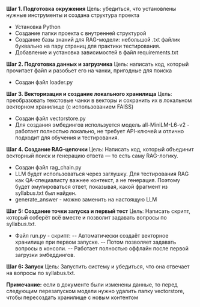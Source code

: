 **Шаг 1. Подготовка окружения**
Цель: убедиться, что установлены нужные инструменты и создана структура проекта

- Установка Python
- Создание папки проекта с внутренней структурой
- Создание базы знаний для RAG-модели: небольшой .txt файлик буквально на пару страниц для практики тестирования.
- Добавление и установка зависимостей в файл requirements.txt

**Шаг 2. Подготовка данных и загрузчика**
Цель: написать код, который прочитает файл и разобьет его на чанки, пригодные для поиска

- Создан файл loader.py

**Шаг 3. Векторизация и создание локального хранилища**
Цель: преобразовать текстовые чанки в векторы и сохранить их в локальном векторном хранилище (с использованием FAISS)

- Создан файл vectorstore.py
- Для создания эмбедингов используется модель all-MiniLM-L6-v2 - работает полностью локально, не требует API-ключей и отлично подходит для обучения и тестирования.

**Шаг 4. Создание RAG-цепочки**
Цель: Написать код, который объединит векторный поиск и генерацию ответа — то есть саму RAG-логику.

- Создан файл rag_chain.py
- LLM будет использоваться через заглушку. Для тестирования RAG как QA-специалисту важнее контекст, а не генерация. Поэтому будет эмулироваться ответ, показывая, какой фрагмент из syllabus.txt был найден.
- generate_answer - можно заменить на настоящую LLM

**Шаг 5: Создание точки запуска и первый тест**
Цель: Написать скрипт, который соберёт всё вместе и позволит задавать вопросы по syllabus.txt.

- Файл run.py - скрипт:
-- Автоматически создаёт векторное хранилище при первом запуске.
-- Потом позволяет задавать вопросы в консоли.
-- Работает полностью оффлайн после первой загрузки эмбеддингов.

**Шаг 6: Запуск**
Цель: Запустить систему и убедиться, что она отвечает на вопросы по syllabus.txt.

**Примечание:** если в документе были изменены данные, то перед следующим перезапуском модели нужно удалить папку vectorstore, чтобы пересоздать хранилище с новым контентом